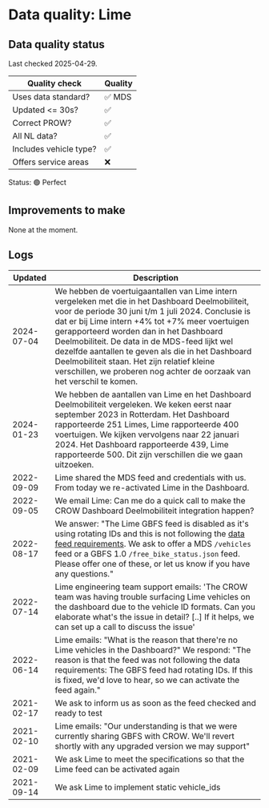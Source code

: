 # Data quality: Lime

## Data quality status

Last checked 2025-04-29.

| **Quality check**           | **Quality**
| --                          | --                  |
| Uses data standard?         | ✅ MDS
| Updated <= 30s?             | ✅
| Correct PROW?               | ✅
| All NL data?                | ✅
| Includes vehicle type?      | ✅
| Offers service areas        | ❌

Status: 🟢 Perfect

## Improvements to make

None at the moment.

## Logs

| Updated    | Description
| ----       | ---
| 2024-07-04 | We hebben de voertuigaantallen van Lime intern vergeleken met die in het Dashboard Deelmobiliteit, voor de periode 30 juni t/m 1 juli 2024. Conclusie is dat er bij Lime intern +4% tot +7% meer voertuigen gerapporteerd worden dan in het Dashboard Deelmobiliteit. De data in de MDS-feed lijkt wel dezelfde aantallen te geven als die in het Dashboard Deelmobiliteit staan. Het zijn relatief kleine verschillen, we proberen nog achter de oorzaak van het verschil te komen.
| 2024-01-23 | We hebben de aantallen van Lime en het Dashboard Deelmobiliteit vergeleken. We keken eerst naar september 2023 in Rotterdam. Het Dashboard rapporteerde 251 Limes, Lime rapporteerde 400 voertuigen. We kijken vervolgens naar 22 januari 2024. Het Dashboard rapporteerde 439, Lime rapporteerde 500. Dit zijn verschillen die we gaan uitzoeken.
| 2022-09-09 | Lime shared the MDS feed and credentials with us. From today we re-activated Lime in the Dashboard.
| 2022-09-05 | We email Lime: Can me do a quick call to make the CROW Dashboard Deelmobiliteit integration happen? 
| 2022-08-17 | We answer: "The Lime GBFS feed is disabled as it's using rotating IDs and this is not following the [data feed requirements](https://docs.crow.nl/deelfietsdashboard/hr-dataspec/). We ask to offer a MDS `/vehicles` feed or a GBFS 1.0 `/free_bike_status.json` feed. Please offer one of these, or let us know if you have any questions."
| 2022-07-14 | Lime engineering team support emails: 'The CROW team was having trouble surfacing Lime vehicles on the dashboard due to the vehicle ID formats. Can you elaborate what's the issue in detail? [..] If it helps, we can set up a call to discuss the issue'
| 2022-06-14 | Lime emails: "What is the reason that there're no Lime vehicles in the Dashboard?" We respond: "The reason is that the feed was not following the data requirements: The GBFS feed had rotating IDs. If this is fixed, we'd love to hear, so we can activate the feed again."
| 2021-02-17 | We ask to inform us as soon as the feed checked and ready to test
| 2021-02-10 | Lime emails: "Our understanding is that we were currently sharing GBFS with CROW. We'll revert shortly with any upgraded version we may support"
| 2021-02-09 | We ask Lime to meet the specifications so that the Lime feed can be activated again
| 2021-09-14 | We ask Lime to implement static vehicle_ids
